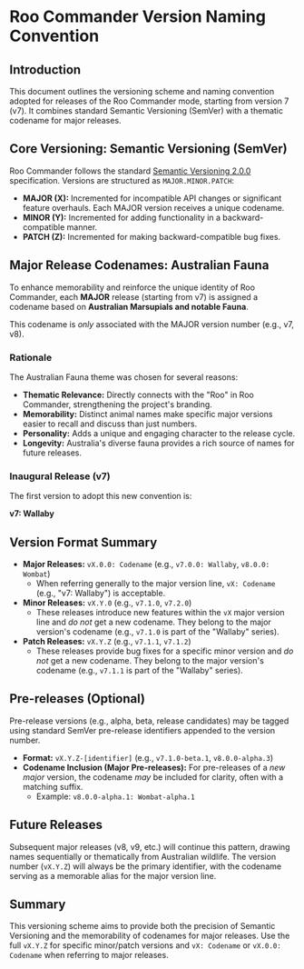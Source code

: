 # Roo Commander Version Naming Convention

## Introduction

This document outlines the versioning scheme and naming convention adopted for releases of the Roo Commander mode, starting from version 7 (v7). It combines standard Semantic Versioning (SemVer) with a thematic codename for major releases.

## Core Versioning: Semantic Versioning (SemVer)

Roo Commander follows the standard [Semantic Versioning 2.0.0](https://semver.org/) specification. Versions are structured as `MAJOR.MINOR.PATCH`:

*   **MAJOR (X):** Incremented for incompatible API changes or significant feature overhauls. Each MAJOR version receives a unique codename.
*   **MINOR (Y):** Incremented for adding functionality in a backward-compatible manner.
*   **PATCH (Z):** Incremented for making backward-compatible bug fixes.

## Major Release Codenames: Australian Fauna

To enhance memorability and reinforce the unique identity of Roo Commander, each **MAJOR** release (starting from v7) is assigned a codename based on **Australian Marsupials and notable Fauna**.

This codename is *only* associated with the MAJOR version number (e.g., v7, v8).

### Rationale

The Australian Fauna theme was chosen for several reasons:

*   **Thematic Relevance:** Directly connects with the "Roo" in Roo Commander, strengthening the project's branding.
*   **Memorability:** Distinct animal names make specific major versions easier to recall and discuss than just numbers.
*   **Personality:** Adds a unique and engaging character to the release cycle.
*   **Longevity:** Australia's diverse fauna provides a rich source of names for future releases.

### Inaugural Release (v7)

The first version to adopt this new convention is:

**v7: Wallaby**

## Version Format Summary

*   **Major Releases:** `vX.0.0: Codename` (e.g., `v7.0.0: Wallaby`, `v8.0.0: Wombat`)
    *   When referring generally to the major version line, `vX: Codename` (e.g., "v7: Wallaby") is acceptable.
*   **Minor Releases:** `vX.Y.0` (e.g., `v7.1.0`, `v7.2.0`)
    *   These releases introduce new features within the `vX` major version line and *do not* get a new codename. They belong to the major version's codename (e.g., `v7.1.0` is part of the "Wallaby" series).
*   **Patch Releases:** `vX.Y.Z` (e.g., `v7.1.1`, `v7.1.2`)
    *   These releases provide bug fixes for a specific minor version and *do not* get a new codename. They belong to the major version's codename (e.g., `v7.1.1` is part of the "Wallaby" series).

## Pre-releases (Optional)

Pre-release versions (e.g., alpha, beta, release candidates) may be tagged using standard SemVer pre-release identifiers appended to the version number.

*   **Format:** `vX.Y.Z-[identifier]` (e.g., `v7.1.0-beta.1`, `v8.0.0-alpha.3`)
*   **Codename Inclusion (Major Pre-releases):** For pre-releases of a *new major* version, the codename *may* be included for clarity, often with a matching suffix.
    *   Example: `v8.0.0-alpha.1: Wombat-alpha.1`

## Future Releases

Subsequent major releases (v8, v9, etc.) will continue this pattern, drawing names sequentially or thematically from Australian wildlife. The version number (`vX.Y.Z`) will always be the primary identifier, with the codename serving as a memorable alias for the major version line.

## Summary

This versioning scheme aims to provide both the precision of Semantic Versioning and the memorability of codenames for major releases. Use the full `vX.Y.Z` for specific minor/patch versions and `vX: Codename` or `vX.0.0: Codename` when referring to major releases.
